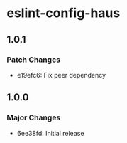 # eslint-config-haus

## 1.0.1

### Patch Changes

- e19efc6: Fix peer dependency

## 1.0.0

### Major Changes

- 6ee38fd: Initial release
